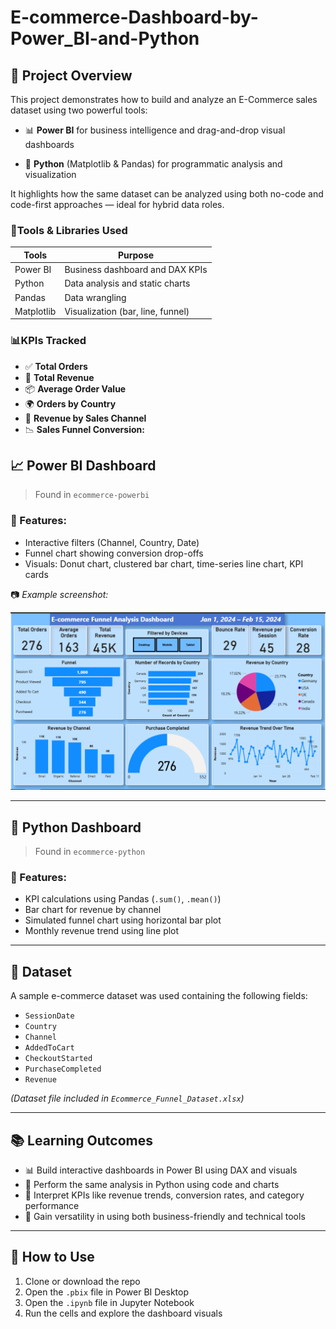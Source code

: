 # E-commerce-Dashboard-by-Power_BI-and-Python
## 🚀 Project Overview
This project demonstrates how to build and analyze an E-Commerce sales dataset using two powerful tools:

- 📊 **Power BI** for business intelligence and drag-and-drop visual dashboards

- 🐍 **Python** (Matplotlib & Pandas) for programmatic analysis and visualization

It highlights how the same dataset can be analyzed using both no-code and code-first approaches — ideal for hybrid data roles.

### 🔧Tools & Libraries Used
|Tools      |Purpose                           |
|-----------|----------------------------------|
|Power BI   | Business dashboard and DAX KPIs  |
|Python     | Data analysis and static charts  |
|Pandas     | Data wrangling                   |
|Matplotlib | Visualization (bar, line, funnel)|

### 📊KPIs Tracked
- ✅ **Total Orders**
- 💸 **Total Revenue**
- 📦 **Average Order Value**
- 🌍 **Orders by Country**
- 🛒 **Revenue by Sales Channel**
- 📉 **Sales Funnel Conversion:**

## 📈 Power BI Dashboard

> Found in `ecommerce-powerbi`

### 📌 Features:
- Interactive filters (Channel, Country, Date)
- Funnel chart showing conversion drop-offs
- Visuals: Donut chart, clustered bar chart, time-series line chart, KPI cards

📷 *Example screenshot:*

![Power BI Dashboard](ecommerce-powerbi/E-commerce%20Powerbi%20ss.png)

---

## 🐍 Python Dashboard

> Found in `ecommerce-python`

### 📌 Features:
- KPI calculations using Pandas (`.sum()`, `.mean()`)
- Bar chart for revenue by channel
- Simulated funnel chart using horizontal bar plot
- Monthly revenue trend using line plot

---

## 📂 Dataset

A sample e-commerce dataset was used containing the following fields:
- `SessionDate`
- `Country`
- `Channel`
- `AddedToCart`
- `CheckoutStarted`
- `PurchaseCompleted`
- `Revenue`

*(Dataset file included in `Ecommerce_Funnel_Dataset.xlsx`)*

---

## 📚 Learning Outcomes

- 📊 Build interactive dashboards in Power BI using DAX and visuals
- 🐍 Perform the same analysis in Python using code and charts
- 🧠 Interpret KPIs like revenue trends, conversion rates, and category performance
- 🔀 Gain versatility in using both business-friendly and technical tools

---

## 📎 How to Use

1. Clone or download the repo
2. Open the `.pbix` file in Power BI Desktop
3. Open the `.ipynb` file in Jupyter Notebook
4. Run the cells and explore the dashboard visuals
